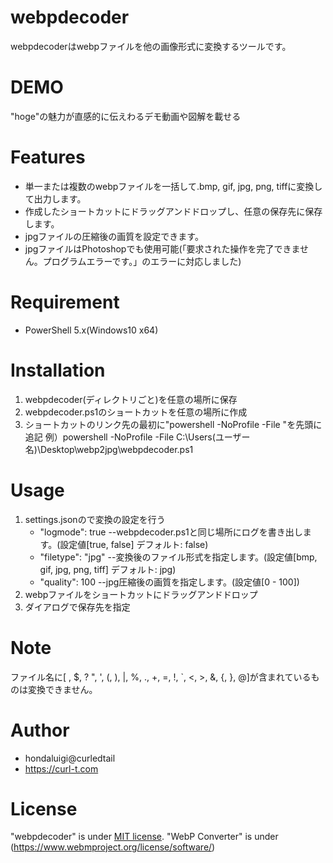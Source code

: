 # webpdecoder

webpdecoderはwebpファイルを他の画像形式に変換するツールです。

# DEMO

"hoge"の魅力が直感的に伝えわるデモ動画や図解を載せる

# Features

- 単一または複数のwebpファイルを一括して.bmp, gif, jpg, png, tiffに変換して出力します。
- 作成したショートカットにドラッグアンドドロップし、任意の保存先に保存します。
- jpgファイルの圧縮後の画質を設定できます。
- jpgファイルはPhotoshopでも使用可能(「要求された操作を完了できません。プログラムエラーです。」のエラーに対応しました)

# Requirement

* PowerShell 5.x(Windows10 x64)

# Installation

1. webpdecoder(ディレクトリごと)を任意の場所に保存
2. webpdecoder.ps1のショートカットを任意の場所に作成
3. ショートカットのリンク先の最初に"powershell -NoProfile -File "を先頭に追記
    例）powershell -NoProfile -File C:\Users\(ユーザー名)\Desktop\webp2jpg\webpdecoder.ps1

# Usage

1. settings.jsonので変換の設定を行う
    - "logmode":  true --webpdecoder.ps1と同じ場所にログを書き出します。(設定値[true, false] デフォルト: false)
    - "filetype": "jpg" --変換後のファイル形式を指定します。(設定値[bmp, gif, jpg, png, tiff] デフォルト: jpg)
    - "quality": 100 --jpg圧縮後の画質を指定します。(設定値[0 - 100])
2. webpファイルをショートカットにドラッグアンドドロップ
3. ダイアログで保存先を指定

# Note

ファイル名に[ , $, ? ", ', (, ), |, %, ., +, =, !, `, <, >, &, {, }, @]が含まれているものは変換できません。

# Author

* hondaluigi@curledtail
* https://curl-t.com

# License

"webpdecoder" is under [MIT license](https://en.wikipedia.org/wiki/MIT_License).
"WebP Converter" is under (https://www.webmproject.org/license/software/)
